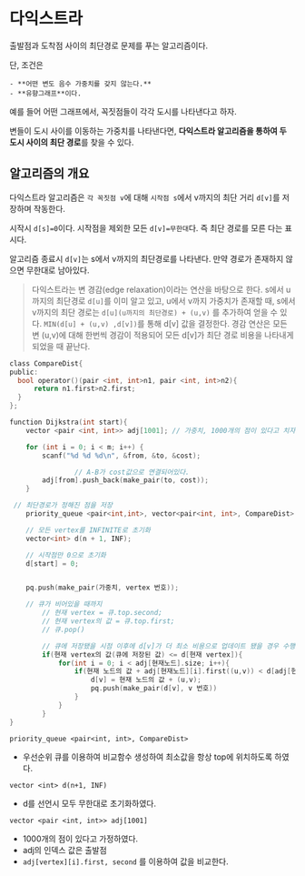 # 다익스트라

출발점과 도착점 사이의 최단경로 문제를 푸는 알고리즘이다.

단, 조건은

	- **어떤 변도 음수 가중치를 갖지 않는다.**
	- **유향그래프**이다.

예를 들어 어떤 그래프에서, 꼭짓점들이 각각 도시를 나타낸다고 하자.

변들이 도시 사이를 이동하는 가중치를 나타낸다면, **다익스트라 알고리즘을 통하여 두 도시 사이의 최단 경로**를 찾을 수 있다.

## 알고리즘의 개요

다익스트라 알고리즘은 `각 꼭짓점 v`에 대해 `시작점 s`에서 v까지의 최단 거리 `d[v]`를 저장하며 작동한다.

시작시 `d[s]=0`이다. 시작점을 제외한 모든 `d[v]=무한대`다. 즉 최단 경로를 모른 다는 표시다.

알고리즘 종료시 `d[v]`는 s에서 v까지의 최단경로를 나타낸다. 만약 경로가 존재하지 않으면 무한대로 남아있다.

> 다익스트라는 변 경감(edge relaxation)이라는 연산을 바탕으로 한다.
s에서 u까지의 최단경로 `d[u]`를 이미 알고 있고, u에서 v까지 가중치가 존재할 때,
s에서 v까지의 최단 경로는 `d[u](u까지의 최단경로) + (u,v)` 를 추가하여 얻을 수 있다.
`MIN(d[u] + (u,v) ,d[v])`를 통해 d[v] 값을 결정한다.
경감 연산은 모든 변 (u,v)에 대해 한번씩 경감이 적용되어 모든 d[v]가 최단 경로 비용을 나타내게 되었을 때 끝난다.


```C
class CompareDist{
public:
  bool operator()(pair <int, int>n1, pair <int, int>n2){
      return n1.first>n2.first;
  }
};

function Dijkstra(int start){
	vector <pair <int, int>> adj[1001]; // 가중치, 1000개의 점이 있다고 치자

	for (int i = 0; i < m; i++) {
        scanf("%d %d %d\n", &from, &to, &cost);

				// A-B가 cost값으로 연결되어있다.
        adj[from].push_back(make_pair(to, cost));
    }

 // 최단경로가 정해진 점을 저장
	priority_queue <pair<int,int>, vector<pair<int, int>, CompareDist> pq;

	// 모든 vertex를 INFINITE로 초기화
	vector<int> d(n + 1, INF);

	// 시작점만 0으로 초기화
	d[start] = 0;


	pq.push(make_pair(가중치, vertex 번호));

	// 큐가 비어있을 때까지
		// 현재 vertex = 큐.top.second;
		// 현재 vertex의 값 = 큐.top.first;
		// 큐.pop()

		// 큐에 저장됐을 시점 이후에 d[v]가 더 최소 비용으로 업데이트 됐을 경우 수행할 필요가 없다.
		if(현재 vertex의 값(큐에 저장된 값) <= d[현재 vertex]){
			for(int i = 0; i < adj[현재노드].size; i++){
				if(현재 노드의 값 + adj[현재노드][i].first((u,v)) < d[adj[현재노드][i].second]){
					d[v] = 현재 노드의 값 + (u,v);
					pq.push(make_pair(d[v], v 번호))
				}
			}
		}
}
```

`priority_queue <pair<int, int>, CompareDist>`

- 우선순위 큐를 이용하여 비교함수 생성하여 최소값을 항상 top에 위치하도록 하였다.

`vector <int> d(n+1, INF)`

- d를 선언시 모두 무한대로 초기화하였다.

`vector <pair <int, int>> adj[1001]`

- 1000개의 점이 있다고 가정하였다.
- adj의 인덱스 값은 출발점
- `adj[vertex][i].first, second` 를 이용하여 값을 비교한다.
